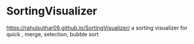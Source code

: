 # SortingVisualizer
https://rahulsuthar09.github.io/SortingVisualizer/
a sorting visualizer for quick , merge, selection, bubble sort 
